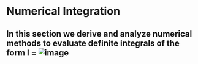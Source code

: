 # __Numerical Integration__



## In this section  we derive and analyze numerical methods to evaluate definite integrals of the form I = ![image](https://www.google.com/url?sa=i&url=https%3A%2F%2Fmuratozturk.weebly.com%2Flatex%2Fcategory%2Fintegral&psig=AOvVaw1doEg7uLx45IgqturBf4PL&ust=1643548742964000&source=images&cd=vfe&ved=0CAsQjRxqFwoTCKDrua2G1_UCFQAAAAAdAAAAABAD)
